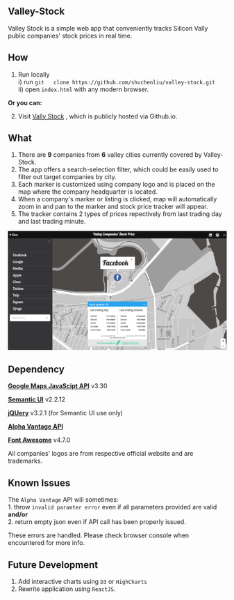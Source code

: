 ## Valley-Stock

Valley Stock is a simple web app that conveniently tracks Silicon Vally public companies' stock prices in real time.

## How

1. Run locally   
   i) run `git   clone https://github.com/shuchenliu/valley-stock.git`   
  ii) open `index.html` with any modern browser.  
  
  **Or you can:** 
  
  
2. Visit [Vally Stock](https://shuchenliu.github.io/valley-stock) , which is publicly hosted via Github.io.

## What

1.  There are **9** companies from **6** valley cities currently covered by Valley-Stock.
2. The app offers a search-selection filter, which could be easily used to filter out target companies by city.
3. Each marker is customized using company logo and is placed on the map where the company headquarter is located.
4. When a company's marker or listing is clicked, map will automatically zoom in and pan to the marker and stock price tracker will appear.
5. The tracker contains 2 types of prices repectively from last trading day and last trading minute.

!["The snapshot"](https://github.com/shuchenliu/valley-stock/blob/master/snapshot.png?raw=true)

## Dependency

[**Google Maps JavaScipt API**](https://developers.google.com/maps/documentation/javascript/tutorial) v3.30

[**Semantic UI**](https://github.com/Semantic-Org/Semantic-UI) v2.2.12

[**jQUery**](https://jquery.com/) v3.2.1 (for Semantic UI use only)

[**Alpha Vantage API**](https://www.alphavantage.co/documentation/)

[**Font Awesome**](http://fontawesome.io/) v4.7.0

All companies' logos are from respective official website and are trademarks.

## Known Issues

The `Alpha Vantage` API will sometimes:       
	1. throw `invalid paramter error` even if all parameters provided are valid **and/or**  
	2. return empty json even if API call has been properly issued.

These errors are handled. Please check browser console when encountered for more info.

## Future Development

1. Add interactive charts using `D3` or `HighCharts`
2. Rewrite application using `ReactJS`.
